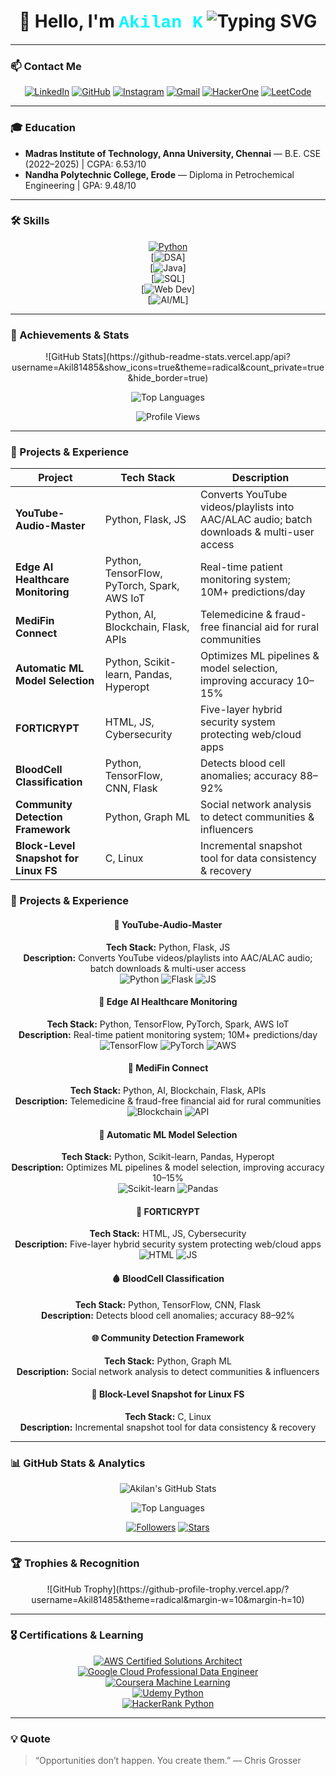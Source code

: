 <h1 align="center">
  👋 Hello, I'm <span style="color:#00F7FF; font-family:'Courier New', monospace;">Akilan K</span>  
 

  <img src="https://readme-typing-svg.demolab.com?font=Poppins&size=26&duration=3000&pause=1000&color=00F7FF&center=true&vCenter=true&width=435&lines=Hello%2C+I'm+Akilan+K!;Aspiring+Cloud+%26+AI%2FML+Engineer;Cybersecurity+Enthusiast;Full-Stack+Developer" alt="Typing SVG" />
</h1>



---
### 📫 Contact Me
<div align="center">

[![LinkedIn](https://img.shields.io/badge/-LinkedIn-0A66C2?style=flat-square&logo=linkedin&logoColor=white&link=https://www.linkedin.com/in/akilanofficial/)](https://www.linkedin.com/in/akilanofficial/) 
[![GitHub](https://img.shields.io/badge/-GitHub-181717?style=flat-square&logo=github&logoColor=white&link=https://github.com/Akil81485)](https://github.com/Akil81485) 
[![Instagram](https://img.shields.io/badge/-Instagram-E4405F?style=flat-square&logo=instagram&logoColor=white&link=https://www.instagram.com/akil_x3/)](https://www.instagram.com/akilan_cx/) 
[![Gmail](https://img.shields.io/badge/-Gmail-D14836?style=flat-square&logo=gmail&logoColor=white&link=mailto:akilan.3.official@gmail.com)](mailto:akilan.3.official@gmail.com) 
[![HackerOne](https://img.shields.io/badge/-HackerOne-000000?style=flat-square&logo=hackerone&logoColor=white&link=https://hackerone.com/akilan_cx)](https://hackerone.com/akilan_cx) 
[![LeetCode](https://img.shields.io/badge/-LeetCode-FFA116?style=flat-square&logo=leetcode&logoColor=white&link=https://leetcode.com/u/8i9ywAKU5Y/)](https://leetcode.com/u/8i9ywAKU5Y/)

</div>

---

### 🎓 Education
- **Madras Institute of Technology, Anna University, Chennai** — B.E. CSE (2022–2025) | CGPA: 6.53/10  
- **Nandha Polytechnic College, Erode** — Diploma in Petrochemical Engineering | GPA: 9.48/10  

---

### 🛠️ Skills
<div align="center">

[![Python](https://img.shields.io/badge/Python-Beginner-yellow?style=for-the-badge&logo=python&logoColor=white)](https://www.python.org/)  
[![DSA](https://img.shields.io/badge/DSA-Beginner-lightgrey?style=for-the-badge)]  
[![Java](https://img.shields.io/badge/Java-Beginner-orange?style=for-the-badge&logo=java&logoColor=white)]  
[![SQL](https://img.shields.io/badge/SQL-Beginner-blue?style=for-the-badge&logo=postgresql&logoColor=white)]  
[![Web Dev](https://img.shields.io/badge/Web%20Development-Beginner-red?style=for-the-badge)]  
[![AI/ML](https://img.shields.io/badge/AI/ML-Beginner-green?style=for-the-badge)]

</div>

---

### 🌟 Achievements & Stats

<div align="center">
![GitHub Stats](https://github-readme-stats.vercel.app/api?username=Akil81485&show_icons=true&theme=radical&count_private=true&hide_border=true)  

![Top Languages](https://github-readme-stats.vercel.app/api/top-langs/?username=Akil81485&layout=compact&theme=radical&hide_border=true)  

![Profile Views](https://komarev.com/ghpvc/?username=Akil81485&style=for-the-badge&color=blueviolet)  
</div>

---
### 🚀 Projects & Experience

| Project | Tech Stack | Description |
|---------|------------|-------------|
| **YouTube-Audio-Master** | Python, Flask, JS | Converts YouTube videos/playlists into AAC/ALAC audio; batch downloads & multi-user access |
| **Edge AI Healthcare Monitoring** | Python, TensorFlow, PyTorch, Spark, AWS IoT | Real-time patient monitoring system; 10M+ predictions/day |
| **MediFin Connect** | Python, AI, Blockchain, Flask, APIs | Telemedicine & fraud-free financial aid for rural communities |
| **Automatic ML Model Selection** | Python, Scikit-learn, Pandas, Hyperopt | Optimizes ML pipelines & model selection, improving accuracy 10–15% |
| **FORTICRYPT** | HTML, JS, Cybersecurity | Five-layer hybrid security system protecting web/cloud apps |
| **BloodCell Classification** | Python, TensorFlow, CNN, Flask | Detects blood cell anomalies; accuracy 88–92% |
| **Community Detection Framework** | Python, Graph ML | Social network analysis to detect communities & influencers |
| **Block-Level Snapshot for Linux FS** | C, Linux | Incremental snapshot tool for data consistency & recovery |



### 🚀 Projects & Experience

<div align="center">

#### 🎵 YouTube-Audio-Master
**Tech Stack:** Python, Flask, JS  
**Description:** Converts YouTube videos/playlists into AAC/ALAC audio; batch downloads & multi-user access  
![Python](https://img.shields.io/badge/Python-3776AB?style=for-the-badge&logo=python&logoColor=white) ![Flask](https://img.shields.io/badge/Flask-000000?style=for-the-badge&logo=flask&logoColor=white) ![JS](https://img.shields.io/badge/JavaScript-F7DF1E?style=for-the-badge&logo=javascript&logoColor=black)

#### 🏥 Edge AI Healthcare Monitoring
**Tech Stack:** Python, TensorFlow, PyTorch, Spark, AWS IoT  
**Description:** Real-time patient monitoring system; 10M+ predictions/day  
![TensorFlow](https://img.shields.io/badge/TensorFlow-FF6F00?style=for-the-badge&logo=tensorflow&logoColor=white) ![PyTorch](https://img.shields.io/badge/PyTorch-EE4C2C?style=for-the-badge&logo=pytorch&logoColor=white) ![AWS](https://img.shields.io/badge/AWS-232F3E?style=for-the-badge&logo=amazon-aws&logoColor=white)

#### 💊 MediFin Connect
**Tech Stack:** Python, AI, Blockchain, Flask, APIs  
**Description:** Telemedicine & fraud-free financial aid for rural communities  
![Blockchain](https://img.shields.io/badge/Blockchain-000000?style=for-the-badge&logo=blockchain&logoColor=white) ![API](https://img.shields.io/badge/API-0078D7?style=for-the-badge&logo=swagger&logoColor=white)

#### 🤖 Automatic ML Model Selection
**Tech Stack:** Python, Scikit-learn, Pandas, Hyperopt  
**Description:** Optimizes ML pipelines & model selection, improving accuracy 10–15%  
![Scikit-learn](https://img.shields.io/badge/Scikit--learn-F7931E?style=for-the-badge&logo=scikit-learn&logoColor=white) ![Pandas](https://img.shields.io/badge/Pandas-150458?style=for-the-badge&logo=pandas&logoColor=white)

#### 🔐 FORTICRYPT
**Tech Stack:** HTML, JS, Cybersecurity  
**Description:** Five-layer hybrid security system protecting web/cloud apps  
![HTML](https://img.shields.io/badge/HTML-E34F26?style=for-the-badge&logo=html5&logoColor=white) ![JS](https://img.shields.io/badge/JavaScript-F7DF1E?style=for-the-badge&logo=javascript&logoColor=black)

#### 🩸 BloodCell Classification
**Tech Stack:** Python, TensorFlow, CNN, Flask  
**Description:** Detects blood cell anomalies; accuracy 88–92%  

#### 🌐 Community Detection Framework
**Tech Stack:** Python, Graph ML  
**Description:** Social network analysis to detect communities & influencers  

#### 💾 Block-Level Snapshot for Linux FS
**Tech Stack:** C, Linux  
**Description:** Incremental snapshot tool for data consistency & recovery  

</div>

---


### 📊 GitHub Stats & Analytics
<div align="center">

<!-- GitHub Stats Card with icons -->
![Akilan's GitHub Stats](https://github-readme-stats.vercel.app/api?username=Akil81485&show_icons=true&theme=radical&count_private=true&hide_border=false)

<!-- Top Languages -->
![Top Languages](https://github-readme-stats.vercel.app/api/top-langs/?username=Akil81485&layout=compact&theme=radical&hide_border=false)

<!-- Followers, Stars, PRs, etc. as separate shields -->
[![Followers](https://img.shields.io/github/followers/Akil81485?label=Followers&style=for-the-badge&color=blueviolet)](https://github.com/Akil81485?tab=followers)
[![Stars](https://img.shields.io/github/stars/Akil81485?label=Stars&style=for-the-badge&color=yellowgreen)](https://github.com/Akil81485?tab=stars)


</div>

---

### 🏆 Trophies & Recognition
<div align="center">
![GitHub Trophy](https://github-profile-trophy.vercel.app/?username=Akil81485&theme=radical&margin-w=10&margin-h=10)
</div>

---
### 🎖️ Certifications & Learning
<div align="center">

[![AWS Certified Solutions Architect](https://img.shields.io/badge/AWS-Cloud%20Solutions%20Architect-lightgrey?style=for-the-badge&logo=amazon-aws&logoColor=white&labelColor=orange)](https://www.certmetrics.com/amazon/public/badge.aspx?i=XXXXX)  
[![Google Cloud Professional Data Engineer](https://img.shields.io/badge/Google%20Cloud-Data%20Engineer-lightgrey?style=for-the-badge&logo=google-cloud&logoColor=white&labelColor=blue)](https://www.cloudskillsboost.google/public_profiles/your_profile_id)  
[![Coursera Machine Learning](https://img.shields.io/badge/Coursera-Machine%20Learning-lightgrey?style=for-the-badge&logo=coursera&logoColor=white&labelColor=red)](https://coursera.org/share/your_certificate_id)  
[![Udemy Python](https://img.shields.io/badge/Udemy-Python-lightgrey?style=for-the-badge&logo=udemy&logoColor=white&labelColor=FF0000)](https://www.udemy.com/certificate/your_certificate_id)  
[![HackerRank Python](https://img.shields.io/badge/HackerRank-Python-lightgrey?style=for-the-badge&logo=hackerrank&logoColor=white&labelColor=2EC866)](https://www.hackerrank.com/certificates/your_certificate_id)  

</div>




---

### 💡 Quote
> “Opportunities don’t happen. You create them.” — Chris Grosser
